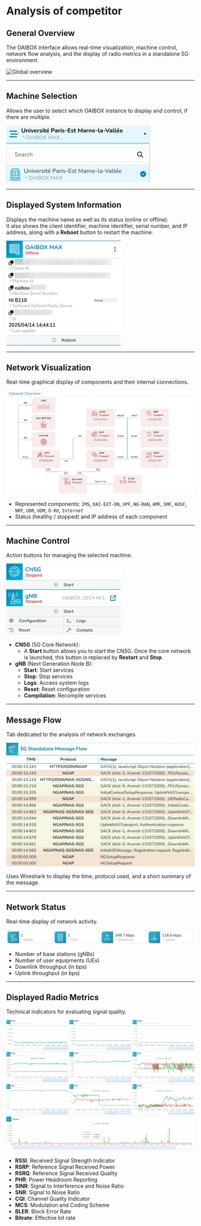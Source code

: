 # Analysis of competitor

## General Overview  
The OAIBOX interface allows real-time visualization, machine control, network flow analysis, and the display of radio metrics in a standalone 5G environment.

![Global overview](img/aperçu.png)

---

## Machine Selection  
Allows the user to select which OAIBOX instance to display and control, if there are multiple.

![Machine selection](img/selection.png)

---

## Displayed System Information  
Displays the machine name as well as its status (online or offline).  
It also shows the client identifier, machine identifier, serial number, and IP address, along with a **Reboot** button to restart the machine.

![Machine info](img/info.png)

---

## Network Visualization  
Real-time graphical display of components and their internal connections.

![Network](img/Network.png)

- Represented components: `IMS`, `OAI-EXT-DN`, `UPF`, `NG-RAN`, `AMF`, `SMF`, `AUSF`, `NRF`, `UDR`, `UDM`, `O-RU`, `Internet`  
- Status (healthy / stopped) and IP address of each component

---

## Machine Control  
Action buttons for managing the selected machine.

![Machine control](img/controle.png)

- **CN5G** (5G Core Network):  
    - A **Start** button allows you to start the CN5G. Once the core network is launched, this button is replaced by **Restart** and **Stop**.  
- **gNB** (Next Generation Node B):  
    - **Start**: Start services  
    - **Stop**: Stop services  
    - **Logs**: Access system logs  
    - **Reset**: Reset configuration  
    - **Compilation**: Recompile services

---

## Message Flow  
Tab dedicated to the analysis of network exchanges.

![Message flow](img/messageflow.png)

Uses Wireshark to display the time, protocol used, and a short summary of the message.

---

## Network Status  
Real-time display of network activity.

![Network status](img/status.png)

- Number of base stations (gNBs)  
- Number of user equipments (UEs)  
- Downlink throughput (in bps)  
- Uplink throughput (in bps)

---

## Displayed Radio Metrics  
Technical indicators for evaluating signal quality.

![Metrics](img/donnees.png)  
![Bitrate](img/Bitrate.png)

- **RSSI**: Received Signal Strength Indicator  
- **RSRP**: Reference Signal Received Power  
- **RSRQ**: Reference Signal Received Quality  
- **PHR**: Power Headroom Reporting  
- **SINR**: Signal to Interference and Noise Ratio  
- **SNR**: Signal to Noise Ratio  
- **CQI**: Channel Quality Indicator  
- **MCS**: Modulation and Coding Scheme  
- **BLER**: Block Error Rate  
- **Bitrate**: Effective bit rate